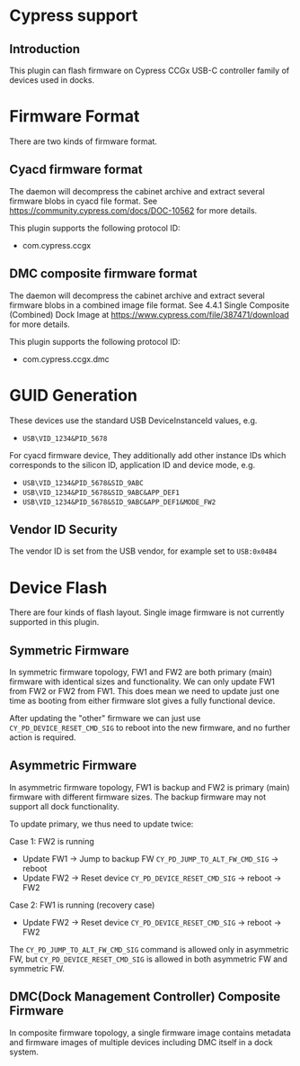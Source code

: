Cypress support
===============

Introduction
------------

This plugin can flash firmware on Cypress CCGx USB-C controller family of
devices used in docks.

Firmware Format
===============

There are two kinds of firmware format.

Cyacd firmware format
---------------------

The daemon will decompress the cabinet archive and extract several firmware
blobs in cyacd file format. See https://community.cypress.com/docs/DOC-10562
for more details.

This plugin supports the following protocol ID:

 * com.cypress.ccgx
 
DMC composite firmware format
-----------------------------

The daemon will decompress the cabinet archive and extract several firmware
blobs in a combined image file format. See 4.4.1 Single Composite
(Combined) Dock Image at https://www.cypress.com/file/387471/download
for more details.

This plugin supports the following protocol ID:

 * com.cypress.ccgx.dmc

GUID Generation
===============

These devices use the standard USB DeviceInstanceId values, e.g.

* `USB\VID_1234&PID_5678`

For cyacd firmware device,
They additionally add other instance IDs which corresponds to the silicon ID,
application ID and device mode, e.g.

* `USB\VID_1234&PID_5678&SID_9ABC`
* `USB\VID_1234&PID_5678&SID_9ABC&APP_DEF1`
* `USB\VID_1234&PID_5678&SID_9ABC&APP_DEF1&MODE_FW2`

Vendor ID Security
------------------

The vendor ID is set from the USB vendor, for example set to `USB:0x04B4`

Device Flash
============

There are four kinds of flash layout. Single image firmware is not currently
supported in this plugin.

Symmetric Firmware
------------------

In symmetric firmware topology, FW1 and FW2 are both primary (main) firmware
with identical sizes and functionality. We can only update FW1 from FW2 or FW2
from FW1. This does mean we need to update just one time as booting from either
firmware slot gives a fully functional device.

After updating the "other" firmware we can just use `CY_PD_DEVICE_RESET_CMD_SIG`
to reboot into the new firmware, and no further action is required.

Asymmetric Firmware
-------------------

In asymmetric firmware topology, FW1 is backup and FW2 is primary (main)
firmware with different firmware sizes. The backup firmware may not support all
dock functionality.

To update primary, we thus need to update twice:

Case 1: FW2 is running

 * Update FW1 -> Jump to backup FW `CY_PD_JUMP_TO_ALT_FW_CMD_SIG` -> reboot
 * Update FW2 -> Reset device `CY_PD_DEVICE_RESET_CMD_SIG` -> reboot -> FW2

Case 2: FW1 is running (recovery case)

 * Update FW2 ->  Reset device `CY_PD_DEVICE_RESET_CMD_SIG` -> reboot -> FW2

The `CY_PD_JUMP_TO_ALT_FW_CMD_SIG` command is allowed only in asymmetric FW, but
`CY_PD_DEVICE_RESET_CMD_SIG` is allowed in both asymmetric FW and symmetric FW.

DMC(Dock Management Controller) Composite Firmware
--------------------------------------------------

In composite firmware topology, a single firmware image contains metadata and
firmware images of multiple devices including DMC itself in a dock system.
